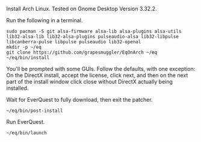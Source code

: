 Install Arch Linux. Tested on Gnome Desktop Version 3.32.2.

Run the following in a terminal.

    sudo pacman -S git alsa-firmware alsa-lib alsa-plugins alsa-utils lib32-alsa-lib lib32-alsa-plugins pulseaudio-alsa lib32-libpulse libcanberra-pulse libpulse pulseaudio lib32-openal
    mkdir -p ~/eq
    git clone https://github.com/grapesmuggler/EqOnArch ~/eq
    ~/eq/bin/install

You'll be prompted with some GUIs. Follow the defaults, with one exception: On the DirectX install, accept the license, click next, and then on the next part of the install window click close without DirectX actually being installed.

Wait for EverQuest to fully download, then exit the patcher.

    ~/eq/bin/post-install

Run EverQuest.

    ~/eq/bin/launch
